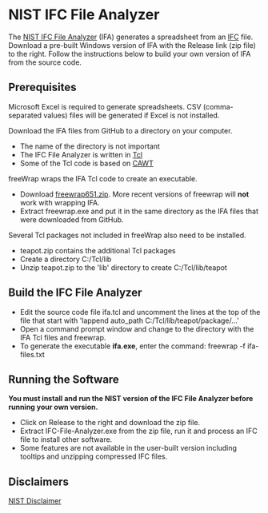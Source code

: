 # NIST IFC File Analyzer

The [NIST IFC File Analyzer](https://www.nist.gov/services-resources/software/ifc-file-analyzer) (IFA) generates a spreadsheet from an [IFC](https://technical.buildingsmart.org/) file.
Download a pre-built Windows version of IFA with the Release link (zip file) to the right. 
Follow the instructions below to build your own version of IFA from the source code.  

## Prerequisites

Microsoft Excel is required to generate spreadsheets.  CSV (comma-separated values) files will be generated if Excel is not installed.  

Download the IFA files from GitHub to a directory on your computer.

- The name of the directory is not important
- The IFC File Analyzer is written in [Tcl](https://www.tcl.tk/)
- Some of the Tcl code is based on [CAWT](https://www.tcl3d.org/cawt/)

freeWrap wraps the IFA Tcl code to create an executable.

- Download [freewrap651.zip](https://sourceforge.net/projects/freewrap/files/freewrap%206/freeWrap%206.51/).  More recent versions of freewrap will **not** work with wrapping IFA.
- Extract freewrap.exe and put it in the same directory as the IFA files that were downloaded from GitHub.

Several Tcl packages not included in freeWrap also need to be installed.

- teapot.zip contains the additional Tcl packages
- Create a directory C:/Tcl/lib
- Unzip teapot.zip to the 'lib' directory to create C:/Tcl/lib/teapot

## Build the IFC File Analyzer

- Edit the source code file ifa.tcl and uncomment the lines at the top of the file that start with 'lappend auto_path C:/Tcl/lib/teapot/package/...'
- Open a command prompt window and change to the directory with the IFA Tcl files and freewrap.
- To generate the executable **ifa.exe**, enter the command: freewrap -f ifa-files.txt

## Running the Software

**You must install and run the NIST version of the IFC File Analyzer before running your own version.**
- Click on Release to the right and download the zip file.
- Extract IFC-File-Analyzer.exe from the zip file, run it and process an IFC file to install other software.
- Some features are not available in the user-built version including tooltips and unzipping compressed IFC files.

## Disclaimers

[NIST Disclaimer](https://www.nist.gov/disclaimer)

